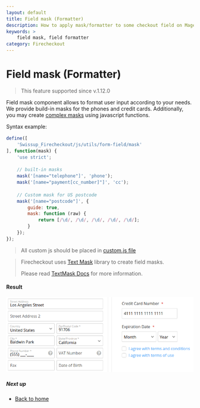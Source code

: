 ```yaml
---
layout: default
title: Field mask (Formatter)
description: How to apply mask/formatter to some checkout field on Magento 2
keywords: >
    field mask, field formatter
category: Firecheckout
---
```


# Field mask (Formatter)

> This feature supported since v.1.12.0

Field mask component allows to format user input according to your needs. We
provide build-in masks for the phones and credit cards. Additionally, you may
create [complex masks](/m2/extensions/firecheckout/customization/use-cases/postcode-mask/)
using javascript functions.

Syntax example:

```js
define([
    'Swissup_Firecheckout/js/utils/form-field/mask'
], function(mask) {
    'use strict';

    // built-in masks
    mask('[name="telephone"]', 'phone');
    mask('[name="payment[cc_number]"]', 'cc');

    // Custom mask for US postcode
    mask('[name="postcode"]', {
        guide: true,
        mask: function (raw) {
            return [/\d/, /\d/, /\d/, /\d/, /\d/];
        }
    });
});
```

> All custom js should be placed in [custom.js file](../custom-js/)

> Firecheckout uses [Text Mask](https://text-mask.github.io/text-mask/) library
> to create field masks.
>
> Please read [TextMask Docs](https://github.com/text-mask/text-mask/blob/master/componentDocumentation.md#readme)
> for more information.

#### Result

![Field Mask](/images/m2/firecheckout/customization/field-mask/firecheckout.png)

##### Next up

 -  [Back to home](/m2/extensions/firecheckout)
